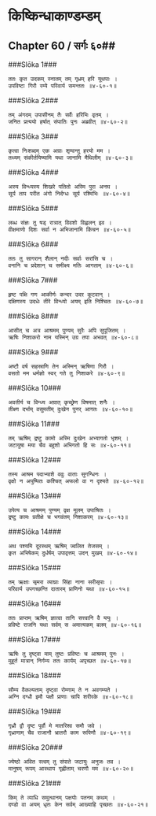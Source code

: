 किष्किन्धाकाण्डम्डम्
===============================


## Chapter 60  / सर्गः ६०##


###Slōka 1###


    ततः कृत उदकम् स्नातम् तम् गृध्रम् हरि यूथपाः ।
    उपविष्टा गिरौ रम्ये परिवार्य समन्ततः ॥४-६०-१॥


###Slōka 2###


    तम् अंगदम् उपासीनम् तैः सर्वैः हरिभिः वृतम् ।
    जनित प्रत्ययो हर्षात् संपातिः पुनः अब्रवीत् ॥४-६०-२॥


###Slōka 3###


    कृत्वा निःशब्दम् एक अग्राः शृण्वन्तु हरयो मम ।
    तथ्यम् संकीर्तयिष्यामि यथा जानामि मैथिलीम् ॥४-६०-३॥


###Slōka 4###


    अस्य विन्ध्यस्य शिखरे पतितो अस्मि पुरा अनघ ।
    सूर्य ताप परीत अंगो निर्दग्धः सूर्य रश्मिभिः ॥४-६०-४॥


###Slōka 5###


    लब्ध संज्ञः तु षड् रात्रात् विवशो विह्वलन् इव ।
    वीक्षमाणो दिशः सर्वा न अभिजानामि किंचन ॥४-६०-५॥


###Slōka 6###


    ततः तु सागरान् शैलान् नदीः सर्वाः सरांसि च ।
    वनानि च प्रदेशान् च समीक्ष्य मतिः आगताम् ॥४-६०-६॥


###Slōka 7###


    हृष्ट पक्षि गण आकीर्णः कन्दर उदर कूटवान् ।
    दक्षिणस्य उदधेः तीरे विन्ध्यो अयम् इति निश्चितः ॥४-६०-७॥


###Slōka 8###


    आसीत् च अत्र आश्रमम् पुण्यम् सुरैः अपि सुपूजितम् ।
    ऋषिः निशाकरो नाम यस्मिन् उग्र तपा अभवत् ॥४-६०-८॥


###Slōka 9###


    अष्टौ वर्ष सहस्राणि तेन अस्मिन् ऋषिणा गिरौ ।
    वसतो मम धर्मज्ञो स्वर् गते तु निशाकरे ॥४-६०-९॥


###Slōka 10###


    अवतीर्य च विन्ध्य अग्रात् कृच्छ्रेण विषमात् शनैः ।
    तीक्ष्ण दर्भाम् वसुमतीम् दुःखेन पुनर् आगतः ॥४-६०-१०॥


###Slōka 11###


    तम् ऋषिम् द्रष्टु कामो अस्मि दुःखेन अभ्यागतो भृशम् ।
    जटायुषा मया चैव बहुशो अभिगतो हि सः ॥४-६०-११॥


###Slōka 12###


    तस्य आश्रम पदाभ्याशे ववुः वाताः सुगन्धिनः ।
    वृक्षो न अपुष्पितः कश्चित् अफलो वा न दृश्यते ॥४-६०-१२॥


###Slōka 13###


    उपेत्य च आश्रमम् पुण्यम् वृक्ष मूलम् उपाश्रितः ।
    द्रष्टु कामः प्रतीक्षे च भगवंतम् निशाकरम् ॥४-६०-१३॥


###Slōka 14###


    अथ पश्यमि दूरस्थम् ऋषिम् ज्वलित तेजसम् ।
    कृत अभिषेकम् दुर्धर्षम् उपावृत्तम् उदन् मुखम् ॥४-६०-१४॥


###Slōka 15###


    तम् ऋक्षाः सृमरा व्याघ्राः सिंहा नाना सरीसृपाः ।
    परिवार्य उपगच्छन्ति दातारम् प्राणिनो यथा ॥४-६०-१५॥


###Slōka 16###


    ततः प्राप्तम् ऋषिम् ज्ञात्वा तानि सत्त्वानि वै ययुः ।
    प्रविष्टे राजनि यथा सर्वम् स अमात्यकम् बलम् ॥४-६०-१६॥


###Slōka 17###


    ऋषिः तु दृष्ट्वा माम् तुष्टः प्रविष्टः च आश्रमम् पुनः ।
    मुहूर्त मात्रान् निर्गम्य ततः कार्यम् अपृच्छत ॥४-६०-१७॥


###Slōka 18###


    सौम्य वैकल्यताम् दृष्ट्वा रोम्णाम् ते न अवगम्यते ।
    अग्नि दग्धौ इमौ पक्षौ प्राणाः चापि शरीरके ॥४-६०-१८॥


###Slōka 19###


    गृध्रौ द्वौ दृष्ट पूर्वौ मे मातरिश्व समौ जवे ।
    गृध्राणाम् चैव राजानौ भ्रातरौ काम रूपिणौ ॥४-६०-१९॥


###Slōka 20###


    ज्येष्ठो अवित स्त्वम् तु संपाते जटायुः अनुजः तव ।
    मानुषम् रूपम् आस्थाय गृह्णीताम् चरणौ मम ॥४-६०-२०॥


###Slōka 21###


    किम् ते व्याधि समुत्थानम् पक्षयोः पतनम् कथम् ।
    दण्डो वा अयम् धृतः केन सर्वम् आख्याहि पृच्छतः ॥४-६०-२१॥


